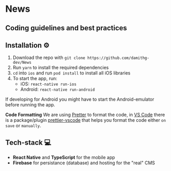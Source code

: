 # News

## Coding guidelines and best practices

## Installation ⚙️

1. Download the repo with `git clone https://github.com/damithg-dev/News`
2. Run `yarn` to install the required dependencies
3. `cd` into `ios` and run `pod install` to install all iOS libraries
4. To start the app, run:
   - iOS: `react-native run-ios`
   - Android: `react-native run-android`

If developing for Android you might have to start the Android-emulator before running the app.

**Code Formatting**
We are using [Pretter](https://prettier.io/) to format the code, in [VS Code](https://code.visualstudio.com/) there is a package/plugin [prettier-vscode](https://marketplace.visualstudio.com/items?itemName=esbenp.prettier-vscode) that helps you format the code either `on save` or `manually`.

## Tech-stack 💻

- **React Native** and **TypeScript** for the mobile app
- **Firebase** for persistance (database) and hosting for the "real" CMS
